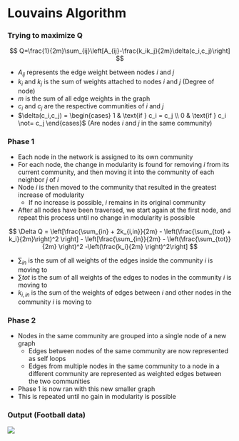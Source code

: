 # Louvains Algorithm

### Trying to maximize Q

$$
Q=\frac{1}{2m}\sum_{ij}\left[A_{ij}-\frac{k_ik_j}{2m}\delta(c_i,c_j)\right]
$$

* $A_{ij}$ represents the edge weight between nodes $i$ and $j$
* $k_i$ and $k_j$ is the sum of weights attached to nodes $i$ and $j$ (Degree of node)
* $m$ is the sum of all edge weights in the graph
* $c_i$ and $c_j$ are the respective communities of $i$ and $j$
* $\delta(c_i,c_j) = \begin{cases} 1 & \text{if } c_i = c_j \\ 0 & \text{if } c_i \not= c_j \end{cases}$ (Are nodes $i$ and $j$ in the same community)



### Phase 1

* Each node in the network is assigned to its own community
* For each node, the change in modularity is found for removing $i$ from its current community, and then moving it into the community of each neighbor $j$ of $i$
* Node $i$ is then moved to the community that resulted in the greatest increase of modularity
  * If no increase is possible, $i$ remains in its original community
* After all nodes have been traversed, we start again at the first node, and repeat this process until no change in modularity is possible

$$
\Delta Q = \left[\frac{\sum_{in} + 2k_{i,in}}{2m} - \left(\frac{\sum_{tot} + k_i}{2m}\right)^2 \right] - \left[\frac{\sum_{in}}{2m} - \left(\frac{\sum_{tot}}{2m} \right)^2 -\left(\frac{k_i}{2m} \right)^2\right]
$$

* $\sum_{in}$ is the sum of all weights of the edges inside the community $i$ is moving to
* $\sum{tot}$ is the sum of all weights of the edges to nodes in the community $i$ is moving to
* $k_{i,in}$ is the sum of the weights of edges between $i$ and other nodes in the community $i$ is moving to

### Phase 2

* Nodes in the same community are grouped into a single node of a new graph
  * Edges between nodes of the same community are now represented as self loops
  * Edges from multiple nodes in the same community to a node in a different community are represented as weighted edges between the two communities
* Phase 1 is now ran with this new smaller graph
* This is repeated until no gain in modularity is possible

### Output (Football data)

![](/home/brady/Documents/Screenshots/screenshot.74.png)



